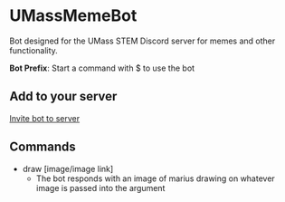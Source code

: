 # UMassMemeBot

Bot designed for the UMass STEM Discord server for memes and other functionality.

**Bot Prefix**: Start a command with $ to use the bot

## Add to your server

[Invite bot to server](https://discordapp.com/api/oauth2/authorize?client_id=552254598279069708&permissions=0&scope=bot)

## Commands

- draw [image/image link]
  - The bot responds with an image of marius drawing on whatever image is passed into the argument
